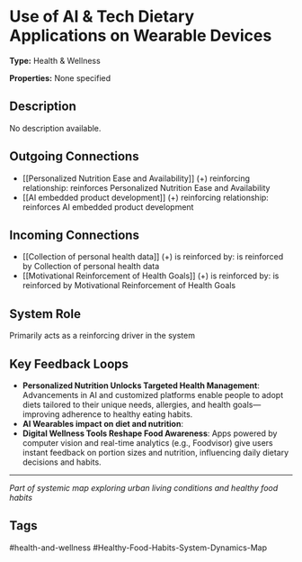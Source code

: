# Use of AI & Tech Dietary Applications on Wearable Devices

**Type:** Health & Wellness

**Properties:** None specified

## Description
No description available.

## Outgoing Connections
- [[Personalized Nutrition Ease and Availability]] (+) reinforcing relationship: reinforces Personalized Nutrition Ease and Availability
- [[AI embedded product development]] (+) reinforcing relationship: reinforces AI embedded product development

## Incoming Connections
- [[Collection of personal health data]] (+) is reinforced by: is reinforced by Collection of personal health data
- [[Motivational Reinforcement of Health Goals]] (+) is reinforced by: is reinforced by Motivational Reinforcement of Health Goals

## System Role
Primarily acts as a reinforcing driver in the system

## Key Feedback Loops
- **Personalized Nutrition Unlocks Targeted Health Management**: Advancements in AI and customized platforms enable people to adopt diets tailored to their unique needs, allergies, and health goals—improving adherence to healthy eating habits.
- **AI Wearables impact on diet and nutrition**: 
- **Digital Wellness Tools Reshape Food Awareness**: Apps powered by computer vision and real-time analytics (e.g., Foodvisor) give users instant feedback on portion sizes and nutrition, influencing daily dietary decisions and habits.

---
*Part of systemic map exploring urban living conditions and healthy food habits*

## Tags
#health-and-wellness #Healthy-Food-Habits-System-Dynamics-Map
